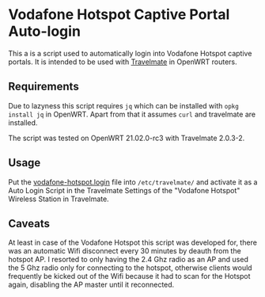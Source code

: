 # Vodafone Hotspot Captive Portal Auto-login

This a is a script used to automatically login into Vodafone Hotspot captive portals. It is intended to be used with [Travelmate](https://forum.openwrt.org/t/travelmate-support-thread/5155) in OpenWRT routers.

## Requirements

Due to lazyness this script requires `jq` which can be installed with `opkg install jq` in OpenWRT. Apart from that it assumes `curl` and travelmate are installed.

The script was tested on OpenWRT 21.02.0-rc3 with Travelmate 2.0.3-2.

## Usage

Put the [vodafone-hotspot.login](vodafone-hotspot.login) file into `/etc/travelmate/` and activate it as a Auto Login Script in the Travelmate Settings of the "Vodafone Hotspot" Wireless Station in Travelmate.

## Caveats

At least in case of the Vodafone Hotspot this script was developed for, there was an automatic Wifi disconnect every 30 minutes by deauth from the hotspot AP. I resorted to only having the 2.4 Ghz radio as an AP and used the 5 Ghz radio only for connecting to the hotspot, otherwise clients would frequently be kicked out of the Wifi because it had to scan for the Hotspot again, disabling the AP master until it reconnected.
